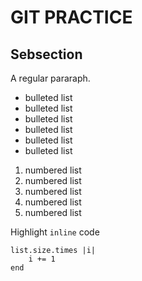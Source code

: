 # GIT PRACTICE

## Sebsection

A regular pararaph. 

* bulleted list
* bulleted list
* bulleted list
* bulleted list
* bulleted list
* bulleted list

1. numbered list
1. numbered list
1. numbered list
1. numbered list
1. numbered list

Highlight `inline` code


```
list.size.times |i|
    i += 1
end 
```